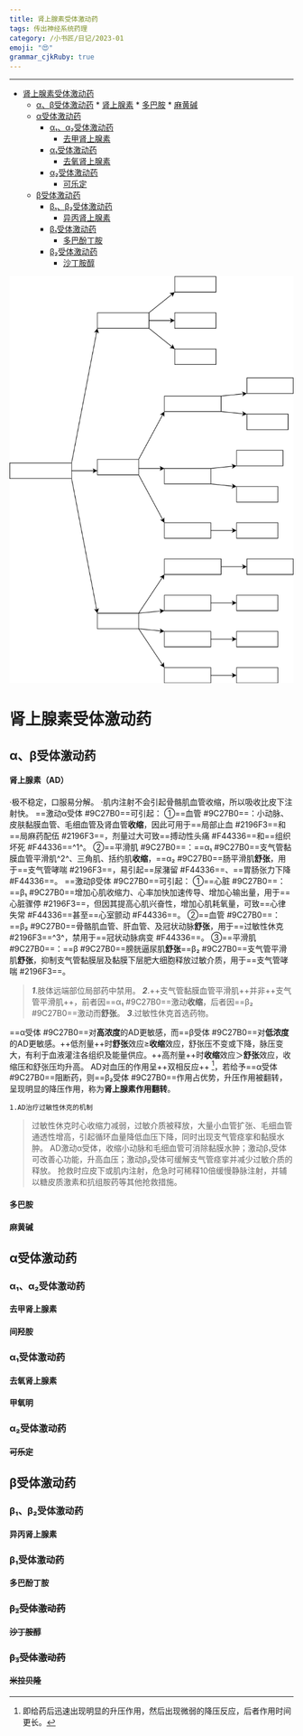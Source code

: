 ```yaml
---
title: 肾上腺素受体激动药
tags: 传出神经系统药理
category: /小书匠/日记/2023-01
emoji: "😍"
grammar_cjkRuby: true
---
```





----------

* [肾上腺素受体激动药](#肾上腺素受体激动药)
	* [α、β受体激动药](#α-β受体激动药)
			* [肾上腺素](#肾上腺素)
			* [多巴胺](#多巴胺)
			* [麻黄碱](#麻黄碱)
	* [α受体激动药](#α受体激动药)
		* [α₁、α₂受体激动药](#α1-α2受体激动药)
			* [去甲肾上腺素](#去甲肾上腺素)
		* [α₁受体激动药](#α1受体激动药)
			* [去氧肾上腺素](#去氧肾上腺素)
		* [α₂受体激动药](#α2受体激动药)
			* [可乐定](#可乐定)
	* [β受体激动药](#β受体激动药)
		* [β₁、β₂受体激动药](#β1-β2受体激动药)
			* [异丙肾上腺素](#异丙肾上腺素)
		* [β₁受体激动药](#β1受体激动药)
			* [多巴酚丁胺](#多巴酚丁胺)
		* [β₂受体激动药](#β2受体激动药)
			* [沙丁胺醇](#沙丁胺醇)

![肾上腺素受体激动药](./attachments/1673340953459.drawio.svg)

# 肾上腺素受体激动药

## α、β受体激动药
#### 肾上腺素（AD）
·极不稳定，口服易分解。
·肌内注射不会引起骨骼肌血管收缩，所以吸收比皮下注射快。
==激动α受体 #9C27B0==可引起：
①==血管 #9C27B0==：小动脉、皮肤黏膜血管、毛细血管及肾血管**收缩**，因此可用于==局部止血 #2196F3==和==局麻药配伍 #2196F3==，剂量过大可致==搏动性头痛 #F44336==和==组织坏死 #F44336==^1^。
②==平滑肌 #9C27B0==：==α₁ #9C27B0==支气管黏膜血管平滑肌^2^、三角肌、括约肌**收缩**，==α₂ #9C27B0==肠平滑肌**舒张**，用于==支气管哮喘 #2196F3==，易引起==尿潴留 #F44336==、==胃肠张力下降 #F44336==。
==激动β受体 #9C27B0==可引起：
①==心脏 #9C27B0==：==β₁ #9C27B0==增加心肌收缩力、心率加快加速传导、增加心输出量，用于==心脏骤停 #2196F3==，但因其提高心肌兴奋性，增加心肌耗氧量，可致==心律失常 #F44336==甚至==心室颤动 #F44336==。
②==血管 #9C27B0==：==β₂ #9C27B0==骨骼肌血管、肝血管、及冠状动脉**舒张**，用于==过敏性休克 #2196F3==^3^，禁用于==冠状动脉病变 #F44336==。
③==平滑肌 #9C27B0==：==β #9C27B0==膀胱逼尿肌**舒张**==β₂ #9C27B0==支气管平滑肌**舒张**，抑制支气管黏膜层及黏膜下层肥大细胞释放过敏介质，用于==支气管哮喘 #2196F3==。
>***1***.肢体远端部位局部药中禁用。
>***2***.++支气管黏膜血管平滑肌++并非++支气管平滑肌++，前者因==α₁ #9C27B0==激动**收缩**，后者因==β₂ #9C27B0==激动而**舒张**。
>***3***.过敏性休克首选药物。

==α受体 #9C27B0==对**高浓度**的AD更敏感，而==β受体 #9C27B0==对**低浓度**的AD更敏感。++低剂量++时**舒张**效应≥**收缩**效应，舒张压不变或下降，脉压变大，有利于血液灌注各组织及能量供应。++高剂量++时**收缩**效应＞**舒张**效应，收缩压和舒张压均升高。
AD对血压的作用呈++双相反应++ [^1x]，若给予==α受体 #9C27B0==阻断药，则==β₂受体 #9C27B0==作用占优势，升压作用被翻转，呈现明显的降压作用，称为**肾上腺素作用翻转**。
[^1x]:即给药后迅速出现明显的升压作用，然后出现微弱的降压反应，后者作用时间更长。

`1.AD治疗过敏性休克的机制`
>过敏性休克时心收缩力减弱，过敏介质被释放，大量小血管扩张、毛细血管通透性增高，引起循环血量降低血压下降，同时出现支气管痉挛和黏膜水肿。
>AD激动α受体，收缩小动脉和毛细血管可消除黏膜水肿；激动β₁受体可改善心功能，升高血压；激动β₂受体可缓解支气管痉挛并减少过敏介质的释放。
>抢救时应皮下或肌内注射，危急时可稀释10倍缓慢静脉注射，并辅以糖皮质激素和抗组胺药等其他抢救措施。
#### 多巴胺
#### 麻黄碱
## α受体激动药
### α₁、α₂受体激动药
#### 去甲肾上腺素
#### 间羟胺
### α₁受体激动药
#### 去氧肾上腺素
#### 甲氧明
### α₂受体激动药
#### ~~可乐定~~
## β受体激动药
### β₁、β₂受体激动药
#### 异丙肾上腺素
### β₁受体激动药
#### 多巴酚丁胺
### ~~β₂受体激动药~~
#### ~~沙丁胺醇~~
### ~~β₃受体激动药~~
#### ~~米拉贝隆~~
